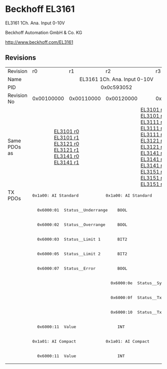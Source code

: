 # Beckhoff EL3161

EL3161 1Ch. Ana. Input 0-10V

Beckhoff Automation GmbH & Co. KG

http://www.beckhoff.com/EL3161

## Revisions
<table>
<tr >
<td>Revision</td>
<td>r0</td>
<td>r1</td>
<td>r2</td>
<td>r3</td>
</tr>
<tr >
<td>Name</td>
<td colspan=4 align="center">EL3161 1Ch. Ana. Input 0-10V</td>
</tr>
<tr >
<td>PID</td>
<td colspan=4 align="center">0x0c593052</td>
</tr>
<tr >
<td>Revision No</td>
<td>0x00100000</td>
<td>0x00110000</td>
<td>0x00120000</td>
<td>0x00130000</td>
</tr>
<tr >
<td>Same PDOs as</td>
<td colspan=2 align="center"><a href="EL3101">EL3101 r0</a><br/><a href="EL3101">EL3101 r1</a><br/><a href="EL3121">EL3121 r0</a><br/><a href="EL3121">EL3121 r1</a><br/><a href="EL3141">EL3141 r0</a><br/><a href="EL3141">EL3141 r1</a></td>
<td colspan=2 align="center"><a href="EL3101">EL3101 r2</a><br/><a href="EL3101">EL3101 r3</a><br/><a href="EL3111">EL3111 r2</a><br/><a href="EL3111">EL3111 r3</a><br/><a href="EL3111">EL3111 r4</a><br/><a href="EL3121">EL3121 r2</a><br/><a href="EL3121">EL3121 r3</a><br/><a href="EL3141">EL3141 r2</a><br/><a href="EL3141">EL3141 r3</a><br/><a href="EL3141">EL3141 r4</a><br/><a href="EL3151">EL3151 r2</a><br/><a href="EL3151">EL3151 r3</a><br/><a href="EL3151">EL3151 r4</a></td>
</tr>
<tr class="txpdo pdosection">
<td rowspan=12 valign=top>TX PDOs</td>
<td colspan=2 align="left"><pre>0x1a00: AI Standard </pre></td>
<td colspan=2 align="left"><pre>0x1a00: AI Standard</pre></td>
<td></td>
</tr>
<tr class="txpdo">
<td colspan=4 align="left"><pre>  0x6000:01  Status__Underrange    BOOL</pre></td>
</tr>
<tr class="txpdo">
<td colspan=4 align="left"><pre>  0x6000:02  Status__Overrange     BOOL</pre></td>
</tr>
<tr class="txpdo">
<td colspan=4 align="left"><pre>  0x6000:03  Status__Limit 1       BIT2</pre></td>
</tr>
<tr class="txpdo">
<td colspan=4 align="left"><pre>  0x6000:05  Status__Limit 2       BIT2</pre></td>
</tr>
<tr class="txpdo">
<td colspan=4 align="left"><pre>  0x6000:07  Status__Error         BOOL</pre></td>
</tr>
<tr class="txpdo">
<td colspan=2 align="left"></td>
<td colspan=2 align="left"><pre>  0x6000:0e  Status__Sync error    BOOL</pre></td>
</tr>
<tr class="txpdo">
<td colspan=2 align="left"></td>
<td colspan=2 align="left"><pre>  0x6000:0f  Status__TxPDO State   BOOL</pre></td>
</tr>
<tr class="txpdo">
<td colspan=2 align="left"></td>
<td colspan=2 align="left"><pre>  0x6000:10  Status__TxPDO Toggle  BOOL</pre></td>
</tr>
<tr class="txpdo">
<td colspan=4 align="left"><pre>  0x6000:11  Value                 INT</pre></td>
</tr>
<tr class="txpdo pdosection">
<td colspan=2 align="left"><pre>0x1a01: AI Compact </pre></td>
<td colspan=2 align="left"><pre>0x1a01: AI Compact</pre></td>
</tr>
<tr class="txpdo">
<td colspan=4 align="left"><pre>  0x6000:11  Value                 INT</pre></td>
</tr>
</table>
